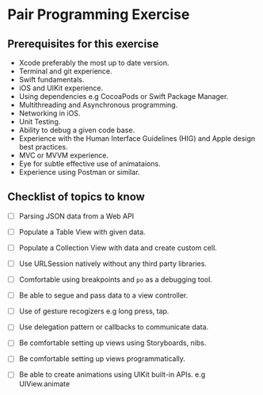 # Pair Programming Exercise

## Prerequisites for this exercise 

* Xcode preferably the most up to date version. 
* Terminal and git experience. 
* Swift fundamentals. 
* iOS and UIKit experience. 
* Using dependencies e.g CocoaPods or Swift Package Manager.
* Multithreading and Asynchronous programming.
* Networking in iOS.
* Unit Testing.
* Ability to debug a given code base.
* Experience with the Human Interface Guidelines (HIG) and Apple design best practices. 
* MVC or MVVM experience.
* Eye for subtle effective use of animataions.
* Experience using Postman or similar.


## Checklist of topics to know

- [ ] Parsing JSON data from a Web API 
- [ ] Populate a Table View with given data. 
- [ ] Populate a Collection View with data and create custom cell.  
- [ ] Use URLSession natively without any third party libraries. 
- [ ] Comfortable using breakpoints and `po` as a debugging tool. 
- [ ] Be able to segue and pass data to a view controller. 
- [ ] Use of gesture recogizers e.g long press, tap. 
- [ ] Use delegation pattern or callbacks to communicate data. 
- [ ] Be comfortable setting up views using Storyboards, nibs. 
- [ ] Be comfortable setting up views programmatically.
- [ ] Be able to create animations using UIKit built-in APIs. e.g UIView.animate

